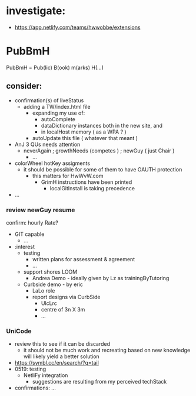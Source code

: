 
# investigate:
- https://app.netlify.com/teams/hwwobbe/extensions
 
# PubBmH
PubBmH = Pub(lic)  B(ook) m(arks) H(...)

## consider:
- confirmation(s) of liveStatus
  - adding a TW/index.html file
    - expanding my use of:
      -  autoComplete
      -  dataDictionary instances both in the new site, and
      -  in localHost memory ( as a WPA ? )
    - autoUpdate this file ( whatever that meant )
- AnJ 3 QUs needs attention
  - neverAgain ; growthNeeds (competes ) ; newGuy ( just Chair )
    - ...
- colorWheel hotKey assigments
  - it should be possible for some of them to have OAUTH protection
    - this matters for HwWvW.com
      - GrimH instructions have been printed
        - localGitInstall is taking precedence 
- ...

### review newGuy resume
confirm: hourly Rate?
- GIT capable
  - ...
- :interest
  - testing
    - written plans for assessment & agreement
    - ...
  - support shores
    LOOM
      - Andrea Demo - ideally given by Lz as trainingByTutoring
  - Curbside demo - by eric
    - LaLo role
    - report designs via CurbSide
      - UlcLrc
      - centre of 3n X 3m
      - ...
### UniCode

- review this to see if it can be discarded
  - it should not be much work and recreating based on new knowledge will likely yield a better solution
- https://symbl.cc/en/search/?q=tail
- 0519: testing
  - NetliFy integration
    - suggestions are resulting from my perceived techStack
- confirmations: ...
